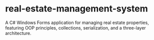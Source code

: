 # real-estate-management-system
A C# Windows Forms application for managing real estate properties, featuring OOP principles, collections, serialization, and a three-layer architecture.
